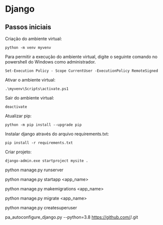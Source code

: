 # Django

## Passos iniciais

Criação do ambiente virtual:

```
python -m venv myvenv
```

Para permitir a execução do ambiente virtual, digite o seguinte comando no powershell do Windows como administrador.

```
Set-Execution Policy - Scope CurrentUser -ExecutionPolicy RemoteSigned
```

Ativar o ambiente virtual:

```
.\myvenv\Scripts\activate.ps1
```

Sair do ambiente virtual:

```
deactivate
```

Atualizar pip:

```
python -m pip install --upgrade pip
```

Instalar django através do arquivo requirements.txt:

```
pip install -r requirements.txt
```

Criar projeto:

```
django-admin.exe startproject mysite .
```

python manage.py runserver

python manage.py startapp <app_name>

python manage.py makemigrations <app_name>

python manage.py migrate <app_name>

python manage.py createsuperuser

pa_autoconfigure_django.py --python=3.8 https://github.com/<your-github-username>/<your-github-repository>.git
